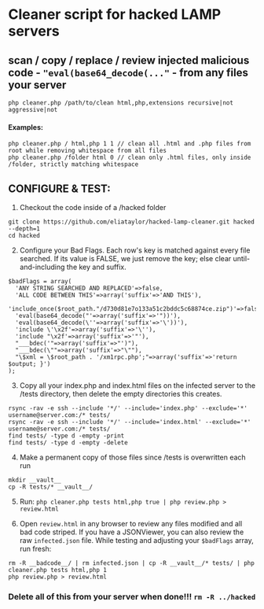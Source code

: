 # Cleaner script for hacked LAMP servers
## scan / copy / replace / review injected malicious code -  `"eval(base64_decode(..."` - from any files your server

```
php cleaner.php /path/to/clean html,php,extensions recursive|not aggressive|not
```
#### Examples:
```
php cleaner.php / html,php 1 1 // clean all .html and .php files from root while removing whitespace from all files
php cleaner.php /folder html 0 // clean only .html files, only inside /folder, strictly matching whitespace
```


## CONFIGURE & TEST:

1. Checkout the code inside of a /hacked folder
```
git clone https://github.com/eliataylor/hacked-lamp-cleaner.git hacked --depth=1
cd hacked
```


2. Configure your Bad Flags.
Each row's key is matched against every file searched. If its value is FALSE, we just remove the key; else clear until-and-including the key and suffix.
```
$badFlags = array(
  'ANY STRING SEARCHED AND REPLACED'=>false,
  'ALL CODE BETWEEN THIS'=>array('suffix'=>'AND THIS'),
  'include_once($root_path."/d730d81e7o133a51c2bddc5c68874ce.zip")'=>false,
  'eval(base64_decode("'=>array('suffix'=>'"))'),
  'eval(base64_decode(\''=>array('suffix'=>'\'))'),
  'include \'\x2f'=>array('suffix'=>'\''),
  'include "\x2f'=>array('suffix'=>'"'),
  "___bdec('"=>array('suffix'=>"')"),
  "___bdec(\""=>array('suffix'=>"\""),
  "\$xml = \$root_path . '/xm1rpc.php';"=>array('suffix'=>'return $output; }')
);

```

3. Copy all your index.php and index.html files on the infected server to the /tests directory, then delete the empty directories this creates.
```
rsync -rav -e ssh --include '*/' --include='index.php' --exclude='*' username@server.com:/* tests/
rsync -rav -e ssh --include '*/' --include='index.html' --exclude='*' username@server.com:/* tests/
find tests/ -type d -empty -print
find tests/ -type d -empty -delete
```

4. Make a permanent copy of those files since /tests is overwritten each run
```
mkdir __vault__
cp -R tests/* __vault__/
```

5. Run: `php cleaner.php tests html,php true | php review.php > review.html`

6. Open `review.html` in any browser to review any files modified and all bad code striped. If you have a JSONViewer, you can also review the raw `infected.json` file. While testing and adjusting your `$badFlags` array, run fresh:
```
rm -R __badcode__/ | rm infected.json | cp -R __vault__/* tests/ | php cleaner.php tests html,php 1
php review.php > review.html
```

### Delete all of this from your server when done!!! `rm -R ../hacked`
